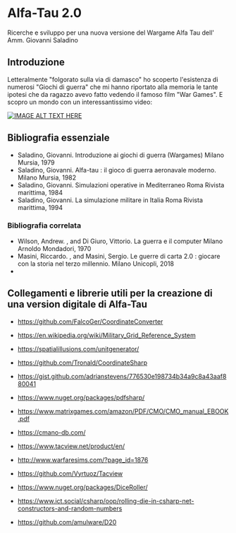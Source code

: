 # Alfa-Tau 2.0
Ricerche e sviluppo per una nuova versione del Wargame Alfa Tau dell' Amm. Giovanni Saladino

## Introduzione

Letteralmente "folgorato sulla via di damasco" ho scoperto l'esistenza di numerosi "Giochi di guerra" che mi hanno riportato alla memoria le tante ipotesi che da ragazzo avevo fatto vedendo il famoso film "War Games". E scopro un mondo con un interessantissimo video:

[![IMAGE ALT TEXT HERE](https://img.youtube.com/vi/NYZ0sg6eVuE/0.jpg)](https://www.youtube.com/watch?v=NYZ0sg6eVuE)

## Bibliografia essenziale

- Saladino, Giovanni. Introduzione ai giochi di guerra (Wargames) Milano Mursia, 1979
- Saladino, Giovanni. Alfa-tau : il gioco di guerra aeronavale moderno. Milano Mursia, 1982
- Saladino, Giovanni. Simulazioni operative in Mediterraneo Roma Rivista marittima, 1984
- Saladino, Giovanni. La simulazione militare in Italia Roma Rivista marittima, 1994

### Bibliografia correlata

- Wilson, Andrew. , and Di Giuro, Vittorio. La guerra e il computer Milano Arnoldo Mondadori, 1970
- Masini, Riccardo. , and Masini, Sergio. Le guerre di carta 2.0 : giocare con la storia nel terzo millennio. Milano Unicopli, 2018
- 

## Collegamenti e librerie utili per la creazione di una version digitale di Alfa-Tau

- https://github.com/FalcoGer/CoordinateConverter
- https://en.wikipedia.org/wiki/Military_Grid_Reference_System
- https://spatialillusions.com/unitgenerator/
- https://github.com/Tronald/CoordinateSharp
- https://gist.github.com/adrianstevens/776530e198734b34a9c8a43aaf880041
- https://www.nuget.org/packages/pdfsharp/

- https://www.matrixgames.com/amazon/PDF/CMO/CMO_manual_EBOOK.pdf
- https://cmano-db.com/
- https://www.tacview.net/product/en/
- http://www.warfaresims.com/?page_id=1876
- https://github.com/Vyrtuoz/Tacview

- https://www.nuget.org/packages/DiceRoller/
- https://www.ict.social/csharp/oop/rolling-die-in-csharp-net-constructors-and-random-numbers
- https://github.com/amulware/D20
